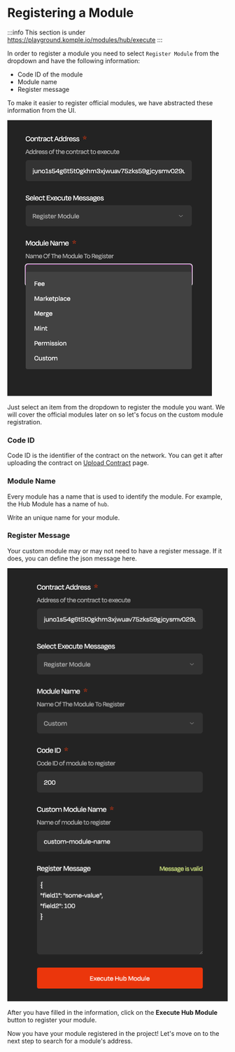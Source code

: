 # Registering a Module

:::info
This section is under https://playground.komple.io/modules/hub/execute
:::

In order to register a module you need to select `Register Module` from the dropdown and have the following information:

- Code ID of the module
- Module name
- Register message

To make it easier to register official modules, we have abstracted these information from the UI.

![Register Module Dropdown](/playground-guides/projects/register-modules/dropdown.png)

Just select an item from the dropdown to register the module you want. We will cover the official modules later on so let's focus on the custom module registration.

### Code ID

Code ID is the identifier of the contract on the network. You can get it after uploading the contract on [Upload Contract](https://playground.komple.io/upload) page.

### Module Name

Every module has a name that is used to identify the module. For example, the Hub Module has a name of `hub`. 

Write an unique name for your module.

### Register Message

Your custom module may or may not need to have a register message. If it does, you can define the json message here.

![Custom Module Information](/playground-guides/projects/register-modules/custom-information.png)

After you have filled in the information, click on the **Execute Hub Module** button to register your module.

Now you have your module registered in the project! Let's move on to the next step to search for a module's address.
